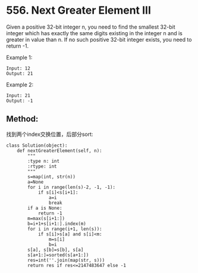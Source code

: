 # 556. Next Greater Element III

Given a positive 32-bit integer n, you need to find the smallest 32-bit integer which has exactly the same digits existing in the integer n and is greater in value than n. If no such positive 32-bit integer exists, you need to return -1.

Example 1:

    Input: 12
    Output: 21

Example 2:

    Input: 21
    Output: -1
    
## Method:

找到两个index交换位置，后部分sort:

    class Solution(object):
        def nextGreaterElement(self, n):
            """
            :type n: int
            :rtype: int
            """
            s=map(int, str(n))
            a=None
            for i in range(len(s)-2, -1, -1):
                if s[i]<s[i+1]:
                    a=i
                    break
            if a is None:
                return -1
            m=max(s[i+1:])
            b=i+1+s[i+1:].index(m)
            for i in range(i+1, len(s)):
                if s[i]>s[a] and s[i]<m:
                    m=s[i]
                    b=i
            s[a], s[b]=s[b], s[a]
            s[a+1:]=sorted(s[a+1:])
            res=int(''.join(map(str, s)))
            return res if res<=2147483647 else -1
            
